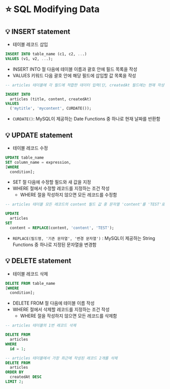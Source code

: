 # ⭐ SQL Modifying Data

## 💡 INSERT statement
- 테이블 레코드 삽입
```sql
INSERT INTO table_name (c1, c2, ...)
VALUES (v1, v2, ...);
```
- INSERT INTO 절 다음에 테이블 이름과 괄호 안에 필드 목록을 작성
- VALUES 키워드 다음 괄호 안에 해당 필드에 삽입할 값 목록을 작성
```sql
-- articles 테이블에 각 필드에 적합한 데이터 입력(단, createdAt 필드에는 현재 작성하는 날짜가 자동으로 입력, 나머지 필드 자율)

INSERT INTO
  articles (title, content, createdAt)
VALUES
  ('mytitle', 'mycontent', CURDATE());
```
- `CURDATE()`: MySQL이 제공하는 Date Functions 중 하나로 현재 날짜를 반환함

## 💡 UPDATE statement
- 테이블 레코드 수정
```sql
UPDATE table_name
SET column_name = expression,
[WHERE
  condition];
```
- SET 절 다음에 수정할 필드와 새 값을 지정
- WHERE 절에서 수정할 레코드를 지정하는 조건 작성
  - WHERE 절을 작성하지 않으면 모든 레코드를 수정함
```sql
-- articles 테이블 모든 레코드의 content 필드 값 중 문자열 'content'를 'TEST'로 변경

UPDATE
  articles
SET
  content = REPLACE(content, 'content', 'TEST');
```
- `REPLACE(필드명, '기존 문자열', '변경 문자열')` : MySQL이 제공하는 String Functions 중 하나로 지정된 문자열을 변경함

## 💡 DELETE statement
- 테이블 레코드 삭제
```sql
DELETE FROM table_name
[WHERE
  condition];
```
- DELETE FROM 절 다음에 테이블 이름 작성
- WHERE 절에서 삭제할 레코드를 지정하는 조건 작성
  - WHERE 절을 작성하지 않으면 모든 레코드를 삭제함
```sql
-- articles 테이블의 1번 레코드 삭제

DELETE FROM
  articles
WHERE
  id = 1;
```

```sql
-- articles 테이블에서 가장 최근에 작성된 레코드 2개를 삭제
DELETE FROM
  articles
ORDER BY
  createdAt DESC
LIMIT 2;
```